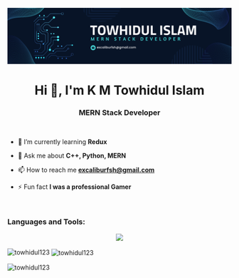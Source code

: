 ![logo](https://github.com/Towhidul123/Towhidul123/blob/main/Navy%20Blue%20Geometric%20Technology%20LinkedIn%20Banner.png)
<h1 align="center">Hi 👋, I'm K M Towhidul Islam</h1>
<h3 align="center">MERN Stack Developer</h3>

<br/>

- 🌱 I’m currently learning **Redux**

- 💬 Ask me about **C++, Python, MERN**

- 📫 How to reach me **excaliburfsh@gmail.com**

- ⚡ Fun fact **I was a professional Gamer**

<br/>

<h3 align="left">Languages and Tools:</h3>
<p align="center">
  <a href="https://skillicons.dev">
    <img src="https://skillicons.dev/icons?i=git,kubernetes,docker,c,vim" />
  </a>
</p>

<p><img align="left" src="https://github-readme-stats.vercel.app/api/top-langs?username=towhidul123&show_icons=true&locale=en&layout=compact" alt="towhidul123" /></p>

<p>&nbsp;<img align="center" src="https://github-readme-stats.vercel.app/api?username=towhidul123&show_icons=true&locale=en" alt="towhidul123" /></p>

<p><img align="center" src="https://github-readme-streak-stats.herokuapp.com/?user=towhidul123&" alt="towhidul123" /></p>
